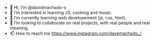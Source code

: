 - 👋 Hi, I’m @davidmachado-o
- 👀 I’m interested in learning JS, cooking and music.
- 🌱 I’m currently learning web developement (js, css, html).
- 💞️ I’m looking to collaborate on real projects, with real people and real meaning.
- 📫 How to reach me https://www.instagram.com/davemachado_/
<!---
davidmachado-o/davidmachado-o is a ✨ special ✨ repository because its `README.md` (this file) appears on your GitHub profile.
You can click the Preview link to take a look at your changes.
--->
